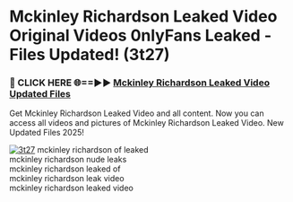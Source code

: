 # Mckinley Richardson Leaked Video Original Videos 0nlyFans Leaked - Files Updated! (3t27)

<h3>🔴 CLICK HERE 🌐==►► <a href="https://tinyurl.com/2wckxsce" rel="nofollow">Mckinley Richardson Leaked Video Updated Files</a></h3>

Get Mckinley Richardson Leaked Video and all content. Now you can access all videos and pictures of Mckinley Richardson Leaked Video. New Updated Files 2025!

[![3t27](https://i.imgur.com/AFduVYN.gif)](https://tinyurl.com/2wckxsce)
mckinley richardson of leaked<br>
mckinley richardson nude leaks<br>
mckinley richardson leaked of<br>
mckinley richardson leak video<br>
mckinley richardson leaked video